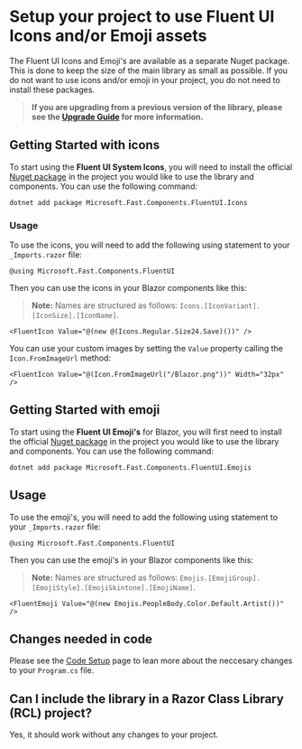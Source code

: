 # Setup your project to use Fluent UI Icons and/or Emoji assets

The Fluent UI Icons and Emoji's are available as a separate Nuget package. This is done to keep the size of the main library as small as possible.
If you do not want to use icons and/or emoji in your project, you do not need to install these packages.

>**If you are upgrading from a previous version of the library, please see the [Upgrade Guide](https://www.fluentui-blazor.net/UpgradeGuide) for more information.**

## Getting Started with icons

To start using the **Fluent UI System Icons**, you will need 
to install the official [Nuget package](https://www.nuget.org/packages/Microsoft.Fast.Components.FluentUI.Icons/)
in the project you would like to use the library and components. You can use the following command:

```shell
dotnet add package Microsoft.Fast.Components.FluentUI.Icons
```

### Usage

To use the icons, you will need to add the following using statement to your `_Imports.razor` file:

```razor
@using Microsoft.Fast.Components.FluentUI
```

Then you can use the icons in your Blazor components like this:

> **Note:** Names are structured as follows: `Icons.[IconVariant].[IconSize].[IconName]`.

```razor
<FluentIcon Value="@(new @(Icons.Regular.Size24.Save)())" />
```

You can use your custom images by setting the `Value` property calling the `Icon.FromImageUrl` method:

```razor
<FluentIcon Value="@(Icon.FromImageUrl("/Blazor.png"))" Width="32px" />
```

## Getting Started with emoji

To start using the **Fluent UI Emoji's** for Blazor, you will first need 
to install the official [Nuget package](https://www.nuget.org/packages/Microsoft.Fast.Components.FluentUI.Emojis/)
in the project you would like to use the library and components. You can use the following command:

```shell
dotnet add package Microsoft.Fast.Components.FluentUI.Emojis
```

## Usage

To use the emoji's, you will need to add the following using statement to your `_Imports.razor` file:

```razor
@using Microsoft.Fast.Components.FluentUI
```

Then you can use the emoji's in your Blazor components like this:

> **Note:** Names are structured as follows: `Emojis.[EmojiGroup].[EmojiStyle].[EmojiSkintone].[EmojiName]`.

```razor
<FluentEmoji Value="@(new Emojis.PeopleBody.Color.Default.Artist())" />
```


## Changes needed in code 

Please see the [Code Setup](https://www.fluentui-blazor.net/CodeSetup) page to lean more about the neccesary changes to your `Program.cs` file.

## Can I include the library in a Razor Class Library (RCL) project?
Yes, it should work without any changes to your project.